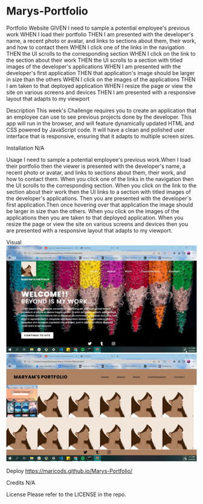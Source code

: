 # Marys-Portfolio
Portfolio Website
GIVEN I need to sample a potential employee's previous work
WHEN I load their portfolio
THEN I am presented with the developer's name, a recent photo or avatar, and links to sections about them, their work, and how to contact them
WHEN I click one of the links in the navigation
THEN the UI scrolls to the corresponding section
WHEN I click on the link to the section about their work
THEN the UI scrolls to a section with titled images of the developer's applications
WHEN I am presented with the developer's first application
THEN that application's image should be larger in size than the others
WHEN I click on the images of the applications
THEN I am taken to that deployed application
WHEN I resize the page or view the site on various screens and devices
THEN I am presented with a responsive layout that adapts to my viewport

Description 
This week's Challenge requires you to create an application that an employee can use to see previous projects done by the developer. This app will run in the browser, and will feature dynamically updated HTML and CSS powered by JavaScript code. It will have a clean and polished user interface that is responsive, ensuring that it adapts to multiple screen sizes.

Installation N/A

Usage 
I need to sample a potential employee's previous work.When I load their portfolio
then the viewer is presented with the developer's name, a recent photo or avatar, and links to sections about them, their work, and how to contact them. When you click one of the links in the navigation then the UI scrolls to the corresponding section. When you click on the link to the section about their work then the UI links to a section with titled images of the developer's applications. Then you are presented with the developer's first application.Then once hovering over that application the image should be larger in size than the others. When you click on the images of the applications then you are taken to that deployed application. When you resize the page or view the site on various screens and devices then you are presented with a responsive layout that adapts to my viewport.

Visual
![Homepage](./img/Portfolio%20Homepage.jpg)
![Work](./img/Portfolio%20work.jpg)

Deploy
https://maricods.github.io/Marys-Portfolio/

Credits N/A

License Please refer to the LICENSE in the repo.